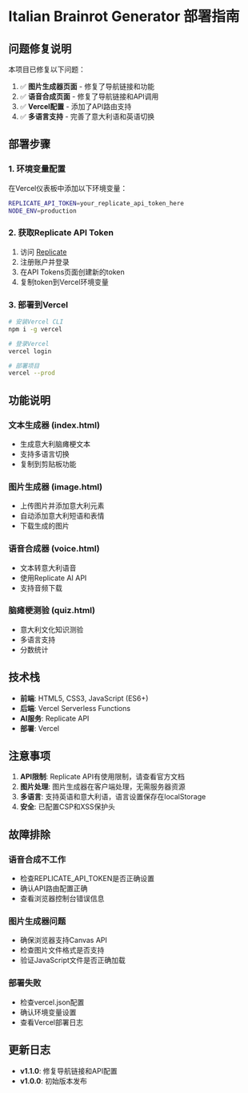 # Italian Brainrot Generator 部署指南

## 问题修复说明

本项目已修复以下问题：

1. ✅ **图片生成器页面** - 修复了导航链接和功能
2. ✅ **语音合成页面** - 修复了导航链接和API调用
3. ✅ **Vercel配置** - 添加了API路由支持
4. ✅ **多语言支持** - 完善了意大利语和英语切换

## 部署步骤

### 1. 环境变量配置

在Vercel仪表板中添加以下环境变量：

```bash
REPLICATE_API_TOKEN=your_replicate_api_token_here
NODE_ENV=production
```

### 2. 获取Replicate API Token

1. 访问 [Replicate](https://replicate.com/)
2. 注册账户并登录
3. 在API Tokens页面创建新的token
4. 复制token到Vercel环境变量

### 3. 部署到Vercel

```bash
# 安装Vercel CLI
npm i -g vercel

# 登录Vercel
vercel login

# 部署项目
vercel --prod
```

## 功能说明

### 文本生成器 (index.html)
- 生成意大利脑瘫梗文本
- 支持多语言切换
- 复制到剪贴板功能

### 图片生成器 (image.html)
- 上传图片并添加意大利元素
- 自动添加意大利短语和表情
- 下载生成的图片

### 语音合成器 (voice.html)
- 文本转意大利语音
- 使用Replicate AI API
- 支持音频下载

### 脑瘫梗测验 (quiz.html)
- 意大利文化知识测验
- 多语言支持
- 分数统计

## 技术栈

- **前端**: HTML5, CSS3, JavaScript (ES6+)
- **后端**: Vercel Serverless Functions
- **AI服务**: Replicate API
- **部署**: Vercel

## 注意事项

1. **API限制**: Replicate API有使用限制，请查看官方文档
2. **图片处理**: 图片生成器在客户端处理，无需服务器资源
3. **多语言**: 支持英语和意大利语，语言设置保存在localStorage
4. **安全**: 已配置CSP和XSS保护头

## 故障排除

### 语音合成不工作
- 检查REPLICATE_API_TOKEN是否正确设置
- 确认API路由配置正确
- 查看浏览器控制台错误信息

### 图片生成器问题
- 确保浏览器支持Canvas API
- 检查图片文件格式是否支持
- 验证JavaScript文件是否正确加载

### 部署失败
- 检查vercel.json配置
- 确认环境变量设置
- 查看Vercel部署日志

## 更新日志

- **v1.1.0**: 修复导航链接和API配置
- **v1.0.0**: 初始版本发布 